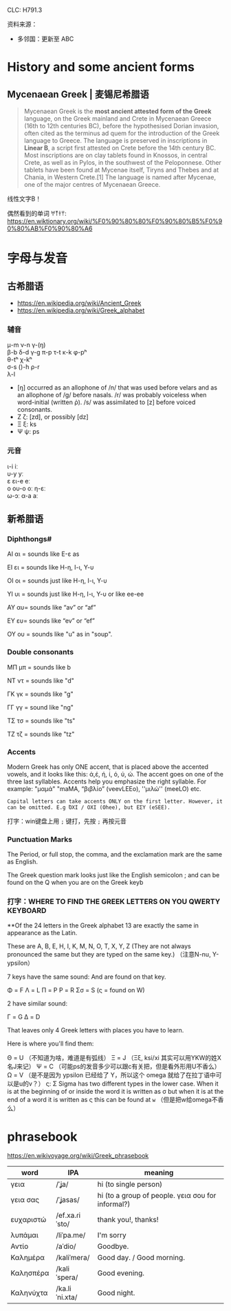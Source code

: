 CLC: H791.3

资料来源：

- 多邻国：更新至 ABC

# History and some ancient forms

## Mycenaean Greek | 麦锡尼希腊语

> Mycenaean Greek is the **most ancient attested form of the Greek** language, on the Greek mainland and Crete in Mycenaean Greece (16th to 12th centuries BC), before the hypothesised Dorian invasion, often cited as the terminus ad quem for the introduction of the Greek language to Greece. The language is preserved in inscriptions in **Linear B**, a script first attested on Crete before the 14th century BC. Most inscriptions are on clay tablets found in Knossos, in central Crete, as well as in Pylos, in the southwest of the Peloponnese. Other tablets have been found at Mycenae itself, Tiryns and Thebes and at Chania, in Western Crete.[1] The language is named after Mycenae, one of the major centres of Mycenaean Greece.

线性文字B！

偶然看到的单词 𐀀𐀵𐀫𐀦: https://en.wiktionary.org/wiki/%F0%90%80%80%F0%90%80%B5%F0%90%80%AB%F0%90%80%A6

# 字母与发音

## 古希腊语

- https://en.wikipedia.org/wiki/Ancient_Greek
- https://en.wikipedia.org/wiki/Greek_alphabet

### 辅音

μ-m	
ν-n	
γ-(ŋ)	
β-b	
δ-d	
γ-ɡ	
π-p	
τ-t	
κ-k	
φ-pʰ	
θ-tʰ
χ-kʰ	
σ-s
()-h
ρ-r		
λ-l		

- [ŋ] occurred as an allophone of /n/ that was used before velars and as an allophone of /ɡ/ before nasals. /r/ was probably voiceless when word-initial (written ῥ). /s/ was assimilated to [z] before voiced consonants.
- Ζ ζ: [zd], or possibly [dz]
- Ξ ξ: ks
- Ψ ψ: ps

### 元音

ι-i iː	
υ-y yː	
ε ει-e eː		
ο ου-o oː
η-ɛː		
ω-ɔː
α-a aː

## 新希腊语

### Diphthongs#

ΑΙ αι = sounds like E-ε as

ΕΙ ει = sounds like Η-η, Ι-ι, Υ-υ

ΟΙ οι = sounds just like Η-η, Ι-ι, Υ-υ

ΥΙ υι = sounds just like Η-η, Ι-ι, Υ-υ or like ee-ee

ΑΥ αυ= sounds like “av” or “af”

ΕΥ ευ= sounds like “ev” or “ef”

ΟΥ ου = sounds like "u" as in "soup".

### Double consonants

ΜΠ μπ = sounds like b

ΝΤ ντ = sounds like "d"

ΓΚ γκ = sounds like "g"

ΓΓ γγ = sound like "ng"

ΤΣ τσ = sounds like "ts"

ΤΖ τζ = sounds like "tz"


### Accents

Modern Greek has only ONE accent, that is placed above the accented vowels, and it looks like this: ά,έ, ή, ί, ό, ύ, ώ. The accent goes on one of the three last syllables. Accents help you emphasize the right syllable. For example: "μαμά" "maMA, “βιβλίο” (veevLEEo), ''μιλώ'' (meeLO) etc.

    Capital letters can take accents ONLY on the first letter. However, it can be omitted. E.g ΌΧΙ / ΟΧΙ (Ohee), but ΕΣΥ (eSEE).

打字：win键盘上用 `;` 键打，先按 `;` 再按元音

### Punctuation Marks

The Period, or full stop, the comma, and the exclamation mark are the same as English.

The Greek question mark looks just like the English semicolon ; and can be found on the Q when you are on the Greek keyb

### 打字：WHERE TO FIND THE GREEK LETTERS ON YOU QWERTY KEYBOARD

**Of the 24 letters in the Greek alphabet 13 are exactly the same in appearance as the Latin.

These are A, B, E, H, I, K, M, N, O, T, X, Y, Z (They are not always pronounced the same but they are typed on the same key.) （注意N-nu, Y-ypsilon）

7 keys have the same sound: And are found on that key.

Φ = F
Λ = L
Π = P
Ρ = R
Σσ = S (ς = found on W)

2 have similar sound:

Γ = G
Δ = D

That leaves only 4 Greek letters with places you have to learn.

Here is where you'll find them:

Θ = U （不知道为啥，难道是有弧线）
Ξ = J （Ξξ, ksi/xi 其实可以用YKW的姓X名J来记）
Ψ = C （可能ps的发音多少可以跟c有关把，但是看外形用U不香么）
Ω = V （是不是因为 ypsilon 已经给了 Y，所以这个 omega 就给了在拉丁语中可以是u的v？）
ς: Σ Sigma has two different types in the lower case. When it is at the beginning of or inside the word it is written as σ but when it is at the end of a word it is written as ς this can be found at `w` （但是把w给omega不香么）

# phrasebook

https://en.wikivoyage.org/wiki/Greek_phrasebook

word | IPA | meaning
-|-|-
γεια | /ˈʝa/ | hi (to single person)
γεια σας | /ˈʝasas/ | hi (to a group of people. γεια σου for informal?)
ευχαριστώ  | /ef.xa.ɾiˈsto/ | thank you!, thanks!
λυπάμαι | /liˈpa.me/ | I'm sorry
Αντίο | /aˈdio/ | Goodbye.
Καλημέρα | /kaliˈmera/ | Good day. / Good morning.
Καλησπέρα | /kaliˈspera/ | Good evening.
Καληνύχτα | /ka.liˈni.xta/ | Good night.

